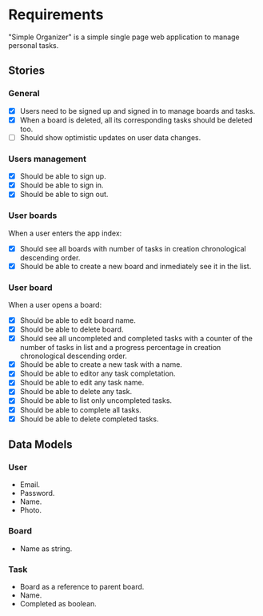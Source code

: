 # Requirements

"Simple Organizer" is a simple single page web application to manage personal tasks.

## Stories

### General

- [x] Users need to be signed up and signed in to manage boards and tasks.
- [x] When a board is deleted, all its corresponding tasks should be deleted too.
- [ ] Should show optimistic updates on user data changes.

### Users management

- [x] Should be able to sign up.
- [x] Should be able to sign in.
- [x] Should be able to sign out.

### User boards

When a user enters the app index:

- [x] Should see all boards with number of tasks in creation chronological
  descending order.
- [x] Should be able to create a new board and inmediately see it in the list.

### User board

When a user opens a board:

- [x] Should be able to edit board name.
- [x] Should be able to delete board.
- [x] Should see all uncompleted and completed tasks
  with a counter of the number of tasks in list and a progress percentage
  in creation chronological descending order.
- [x] Should be able to create a new task with a name.
- [x] Should be able to editor any task completation.
- [x] Should be able to edit any task name.
- [x] Should be able to delete any task.
- [x] Should be able to list only uncompleted tasks.
- [x] Should be able to complete all tasks.
- [x] Should be able to delete completed tasks.

## Data Models

### User

- Email.
- Password.
- Name.
- Photo.

### Board

- Name as string.

### Task

- Board as a reference to parent board.
- Name.
- Completed as boolean.
